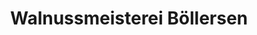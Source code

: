 ---
title: "Walnussmeisterei Böllersen"
url: /herzberg-mark/walnussmeisterei-boellersen/
shop: Hofladen
---